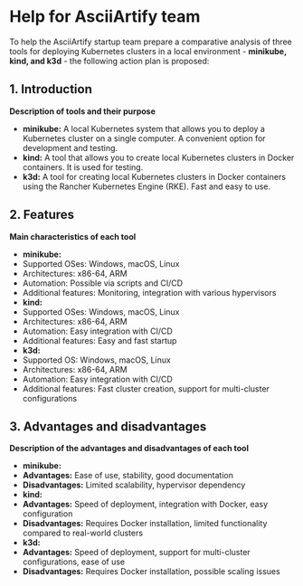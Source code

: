 # Help for AsciiArtify team

To help the AsciiArtify startup team prepare a comparative analysis of three tools for deploying Kubernetes clusters in a local environment - **minikube, kind, and k3d** - the following action plan is proposed:

## 1. Introduction

**Description of tools and their purpose**
* **minikube:** A local Kubernetes system that allows you to deploy a Kubernetes cluster on a single computer. A convenient option for development and testing.
* **kind:** A tool that allows you to create local Kubernetes clusters in Docker containers. It is used for testing.
* **k3d:** A tool for creating local Kubernetes clusters in Docker containers using the Rancher Kubernetes Engine (RKE). Fast and easy to use.

## 2. Features
**Main characteristics of each tool**

* **minikube:**
 * Supported OSes: Windows, macOS, Linux
 * Architectures: x86-64, ARM
 * Automation: Possible via scripts and CI/CD
 * Additional features: Monitoring, integration with various hypervisors
* **kind:**
 * Supported OSes: Windows, macOS, Linux
 * Architectures: x86-64, ARM
 * Automation: Easy integration with CI/CD
 * Additional features: Easy and fast startup
* **k3d:**
 * Supported OS: Windows, macOS, Linux
 * Architectures: x86-64, ARM
 * Automation: Easy integration with CI/CD
 * Additional features: Fast cluster creation, support for multi-cluster configurations

 ## 3. Advantages and disadvantages
**Description of the advantages and disadvantages of each tool**
* **minikube:**
 * **Advantages:** Ease of use, stability, good documentation
 * **Disadvantages:** Limited scalability, hypervisor dependency
* **kind:**
 * **Advantages:** Speed of deployment, integration with Docker, easy configuration
 * **Disadvantages:** Requires Docker installation, limited functionality compared to real-world clusters
* **k3d:**
 * **Advantages:** Speed of deployment, support for multi-cluster configurations, ease of use
 * **Disadvantages:** Requires Docker installation, possible scaling issues